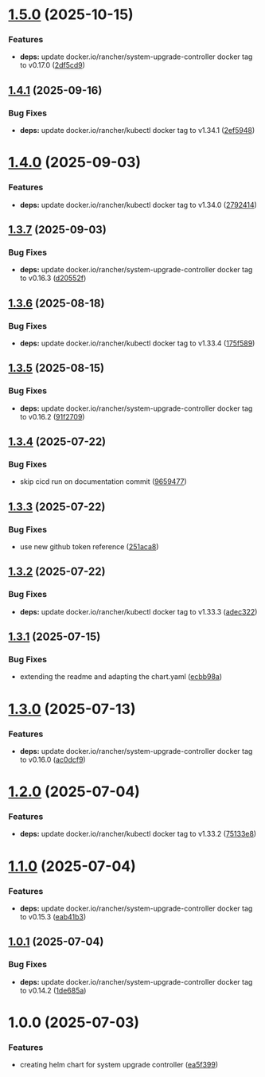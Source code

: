 # [1.5.0](https://github.com/kube-the-home/system-upgrade-controller-helm/compare/1.4.1...1.5.0) (2025-10-15)


### Features

* **deps:** update docker.io/rancher/system-upgrade-controller docker tag to v0.17.0 ([2df5cd9](https://github.com/kube-the-home/system-upgrade-controller-helm/commit/2df5cd9137bbaf0dc7a79114feb9be450eac8fdf))

## [1.4.1](https://github.com/kube-the-home/system-upgrade-controller-helm/compare/1.4.0...1.4.1) (2025-09-16)


### Bug Fixes

* **deps:** update docker.io/rancher/kubectl docker tag to v1.34.1 ([2ef5948](https://github.com/kube-the-home/system-upgrade-controller-helm/commit/2ef594886a964ebf2b278e2bdf98e6b43e02d06f))

# [1.4.0](https://github.com/kube-the-home/system-upgrade-controller-helm/compare/1.3.7...1.4.0) (2025-09-03)


### Features

* **deps:** update docker.io/rancher/kubectl docker tag to v1.34.0 ([2792414](https://github.com/kube-the-home/system-upgrade-controller-helm/commit/27924144db0b3729559497cdaf4bf29dcc89a3c4))

## [1.3.7](https://github.com/kube-the-home/system-upgrade-controller-helm/compare/1.3.6...1.3.7) (2025-09-03)


### Bug Fixes

* **deps:** update docker.io/rancher/system-upgrade-controller docker tag to v0.16.3 ([d20552f](https://github.com/kube-the-home/system-upgrade-controller-helm/commit/d20552f6f16ceb52963e119fb236288448a1cf04))

## [1.3.6](https://github.com/kube-the-home/system-upgrade-controller-helm/compare/1.3.5...1.3.6) (2025-08-18)


### Bug Fixes

* **deps:** update docker.io/rancher/kubectl docker tag to v1.33.4 ([175f589](https://github.com/kube-the-home/system-upgrade-controller-helm/commit/175f58940b55cd0a4b7a65cbf39e00648fcfd12b))

## [1.3.5](https://github.com/kube-the-home/system-upgrade-controller-helm/compare/1.3.4...1.3.5) (2025-08-15)


### Bug Fixes

* **deps:** update docker.io/rancher/system-upgrade-controller docker tag to v0.16.2 ([91f2709](https://github.com/kube-the-home/system-upgrade-controller-helm/commit/91f270956a51653dbc839e412b1507a1f8105765))

## [1.3.4](https://github.com/kube-the-home/system-upgrade-controller-helm/compare/1.3.3...1.3.4) (2025-07-22)


### Bug Fixes

* skip cicd run on documentation commit ([9659477](https://github.com/kube-the-home/system-upgrade-controller-helm/commit/965947701f4c7493976dced6df9422cb57165a56))

## [1.3.3](https://github.com/kube-the-home/system-upgrade-controller-helm/compare/1.3.2...1.3.3) (2025-07-22)


### Bug Fixes

* use new github token reference ([251aca8](https://github.com/kube-the-home/system-upgrade-controller-helm/commit/251aca8ed8ff548be31831ab36d5a4975372a25b))

## [1.3.2](https://github.com/kube-the-home/system-upgrade-controller-helm/compare/1.3.1...1.3.2) (2025-07-22)


### Bug Fixes

* **deps:** update docker.io/rancher/kubectl docker tag to v1.33.3 ([adec322](https://github.com/kube-the-home/system-upgrade-controller-helm/commit/adec322b46831b139154b0b0a1ff9c901a94983b))

## [1.3.1](https://github.com/kube-the-home/system-upgrade-controller-helm/compare/1.3.0...1.3.1) (2025-07-15)


### Bug Fixes

* extending the readme and adapting the chart.yaml ([ecbb98a](https://github.com/kube-the-home/system-upgrade-controller-helm/commit/ecbb98ad398d09ab9f329226c7b59f2d86f734dc))

# [1.3.0](https://github.com/kube-the-home/system-upgrade-controller-helm/compare/1.2.0...1.3.0) (2025-07-13)


### Features

* **deps:** update docker.io/rancher/system-upgrade-controller docker tag to v0.16.0 ([ac0dcf9](https://github.com/kube-the-home/system-upgrade-controller-helm/commit/ac0dcf9974da33c3f5cf3e5cc297a71e8bc49f31))

# [1.2.0](https://github.com/kube-the-home/system-upgrade-controller-helm/compare/1.1.0...1.2.0) (2025-07-04)


### Features

* **deps:** update docker.io/rancher/kubectl docker tag to v1.33.2 ([75133e8](https://github.com/kube-the-home/system-upgrade-controller-helm/commit/75133e87ee40bb11ee110c20dcea13481af6a287))

# [1.1.0](https://github.com/kube-the-home/system-upgrade-controller-helm/compare/1.0.1...1.1.0) (2025-07-04)


### Features

* **deps:** update docker.io/rancher/system-upgrade-controller docker tag to v0.15.3 ([eab41b3](https://github.com/kube-the-home/system-upgrade-controller-helm/commit/eab41b357feee7171ff2b0501a72609ac08eebfc))

## [1.0.1](https://github.com/kube-the-home/system-upgrade-controller-helm/compare/1.0.0...1.0.1) (2025-07-04)


### Bug Fixes

* **deps:** update docker.io/rancher/system-upgrade-controller docker tag to v0.14.2 ([1de685a](https://github.com/kube-the-home/system-upgrade-controller-helm/commit/1de685a85e270e5838641b850e133a3d8afb4d69))

# 1.0.0 (2025-07-03)


### Features

* creating helm chart for system upgrade controller ([ea5f399](https://github.com/kube-the-home/system-upgrade-controller-helm/commit/ea5f3999f495810ffc9dbfa7021c85a5b0dd193f))
